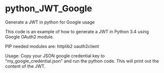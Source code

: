 # python_JWT_Google
Generate a JWT in python for Google usage

This code is an example of how to generate a JWT in Python 3.4 using Google OAuth2 module.

PIP needed modules are:
httplib2
oauth2client

Usage:
Copy your JSON google credential key to "my_google_credential.json" and run the python code.
This will print out the content of the JWT.
